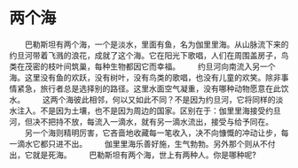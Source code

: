 # 两个海
　　巴勒斯坦有两个海，一个是淡水，里面有鱼，名为伽里里海。从山脉流下来的约旦河带着飞溅的浪花，成就了这个海。它在阳光下歌唱，人们在周围盖房子，鸟类在茂密的枝叶间筑巢，每种生物都因它而幸福。 
　　约旦河向南流入另一个海。这里没有鱼的欢跃，没有树叶，没有鸟类的歌唱，也没有儿童的欢笑。除非事情紧急，旅行者总是选择别的路径。这里水面空气凝重，没有哪种动物愿意在此饮水。 
　　这两个海彼此相邻，何以又如此不同？不是因为约旦河，它将同样的淡水注入。不是因为土壤，也不是因为周边的国家。区别在于：伽里里海接受约旦河，但决不把持不放，每流入一滴水，就有另一滴水流出，接受与给予同在。 
　　另一个海则精明厉害，它吝啬地收藏每一笔收入，决不向慷慨的冲动让步，每一滴水它都只进不出。 
　　伽里里海乐善好施，生气勃勃。另外那个则从不付出，它就是死海。 
　　巴勒斯坦有两个海，世上有两种人。你是哪种呢?
 